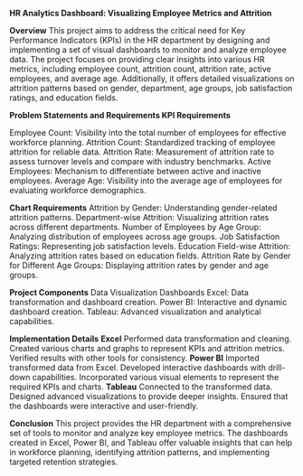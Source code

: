 **HR Analytics Dashboard: Visualizing Employee Metrics and Attrition**

**Overview**
This project aims to address the critical need for Key Performance Indicators (KPIs) in the HR department by designing and implementing a set of visual dashboards to monitor and analyze employee data. The project focuses on providing clear insights into various HR metrics, including employee count, attrition count, attrition rate, active employees, and average age. Additionally, it offers detailed visualizations on attrition patterns based on gender, department, age groups, job satisfaction ratings, and education fields.

**Problem Statements and Requirements
KPI Requirements**

Employee Count: Visibility into the total number of employees for effective workforce planning.
Attrition Count: Standardized tracking of employee attrition for reliable data.
Attrition Rate: Measurement of attrition rate to assess turnover levels and compare with industry benchmarks.
Active Employees: Mechanism to differentiate between active and inactive employees.
Average Age: Visibility into the average age of employees for evaluating workforce demographics.

**Chart Requirements**
Attrition by Gender: Understanding gender-related attrition patterns.
Department-wise Attrition: Visualizing attrition rates across different departments.
Number of Employees by Age Group: Analyzing distribution of employees across age groups.
Job Satisfaction Ratings: Representing job satisfaction levels.
Education Field-wise Attrition: Analyzing attrition rates based on education fields.
Attrition Rate by Gender for Different Age Groups: Displaying attrition rates by gender and age groups.

**Project Components**
Data Visualization Dashboards
Excel: Data transformation and dashboard creation.
Power BI: Interactive and dynamic dashboard creation.
Tableau: Advanced visualization and analytical capabilities.

**Implementation Details**
**Excel**
Performed data transformation and cleaning.
Created various charts and graphs to represent KPIs and attrition metrics.
Verified results with other tools for consistency.
**Power BI**
Imported transformed data from Excel.
Developed interactive dashboards with drill-down capabilities.
Incorporated various visual elements to represent the required KPIs and charts.
**Tableau**
Connected to the transformed data.
Designed advanced visualizations to provide deeper insights.
Ensured that the dashboards were interactive and user-friendly.

**Conclusion**
This project provides the HR department with a comprehensive set of tools to monitor and analyze key employee metrics. The dashboards created in Excel, Power BI, and Tableau offer valuable insights that can help in workforce planning, identifying attrition patterns, and implementing targeted retention strategies.

